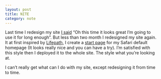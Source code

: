 ```yaml
---
layout: post
title: NITE
category: note
---
```


Last time I redesign my site [I said](/note/cyrconplex/) “Oh this time it looks great I’m going to use it for long enough”. But less than two month I redesigned my site again. It at first inspired by [Lifepath](https://web.archive.org/web/20111127185400/http://lifepath.me/), I create a [start page](/lab/start/) for my Safari default homepage (It looks really nice and you can have a try). I’m satisfied with this style then I deployed it to the whole site. The style what you’re looking at.

I can’t really get what can I do with my site, except redesigning it from time to time.
